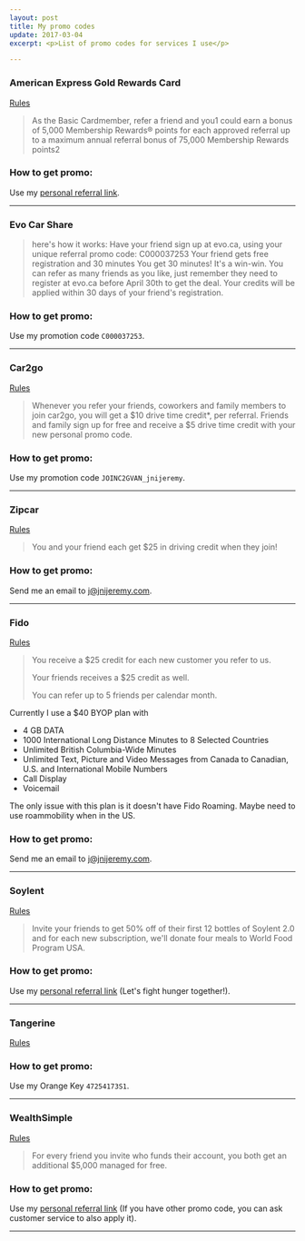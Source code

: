 ```yaml
---
layout: post
title: My promo codes
update: 2017-03-04
excerpt: <p>List of promo codes for services I use</p>

---
```


### American Express Gold Rewards Card
[Rules](https://www.google.ca/url?sa=t&rct=j&q=&esrc=s&source=web&cd=1&ved=0ahUKEwiGwtnWu5HSAhUS1mMKHSwyAmgQFggmMAA&url=http%3A%2F%2Fwww.americanexpress.com%2Fcanada%2Freferafriend&usg=AFQjCNG57vhSXkuaVwhLNmdHRpMxIcVaHQ&sig2=Y-rMmo-_EANeXoPyiuBi8A&cad=rja)

> As the Basic Cardmember, refer a friend and you1 could earn a bonus of 5,000 Membership Rewards® points for each approved referral up to a maximum annual referral bonus of 75,000 Membership Rewards points2

### How to get promo:
Use my [personal referral link](http://amex.ca/share/zeyunJdWH).

---

### Evo Car Share

> here's how it works:
Have your friend sign up at evo.ca, using your unique referral promo code: C000037253
Your friend gets free registration and 30 minutes
You get 30 minutes! It's a win-win.
You can refer as many friends as you like, just remember they need to register at evo.ca before April 30th to get the deal. Your credits will be applied within 30 days of your friend's registration.

### How to get promo:
Use my promotion code `C000037253`.

---

### Car2go 
[Rules](https://friends.car2go.com/na)

> Whenever you refer your friends, coworkers and family members to join car2go, you will get a $10 drive time credit*, per referral. Friends and family sign up for free and receive a $5 drive time credit with your new personal promo code. 

### How to get promo:
Use my promotion code `JOINC2GVAN_jnijeremy`.

---

### Zipcar
[Rules](http://www.zipcar.com/referfriends)

> You and your friend each get $25 in driving credit when they join!
 
### How to get promo:
Send me an email to <j@jnijeremy.com>.

---

### Fido
[Rules](http://www.fido.ca/web/content/whyfido/referafriend?lang=en)

> You receive a $25 credit for each new customer you refer to us.
>
> Your friends receives a $25 credit as well.
>
> You can refer up to 5 friends per calendar month.

Currently I use a $40 BYOP plan with

* 4 GB DATA
* 1000 International Long Distance Minutes to 8 Selected Countries
* Unlimited British Columbia-Wide Minutes
* Unlimited Text, Picture and Video Messages from Canada to Canadian, U.S. and International Mobile Numbers
* Call Display
* Voicemail

The only issue with this plan is it doesn't have Fido Roaming.  Maybe need to use roammobility when in the US.

### How to get promo:
Send me an email to <j@jnijeremy.com>.

---

### Soylent
[Rules](https://www.soylent.com/refer/)

> Invite your friends to get 50% off of their first 12 bottles of Soylent 2.0 and for each new subscription, we'll donate four meals to World Food Program USA.

### How to get promo:
Use my [personal referral link](http://soy.lt/r/tNs3hq1H64) (Let's fight hunger together!).

---

### Tangerine
[Rules](https://www.tangerine.ca/en/referafriend/index.html)


### How to get promo:
Use my Orange Key `47254173S1`.

---

### WealthSimple
[Rules](https://grow.wealthsimple.com/wealthsimple-refer-friend-program/)

> For every friend you invite who funds their account, you both get an additional $5,000 managed for free.


### How to get promo:
Use my [personal referral link](http://wsim.co/q8byc5j) (If you have other promo code, you can ask customer service to also apply it).

---
